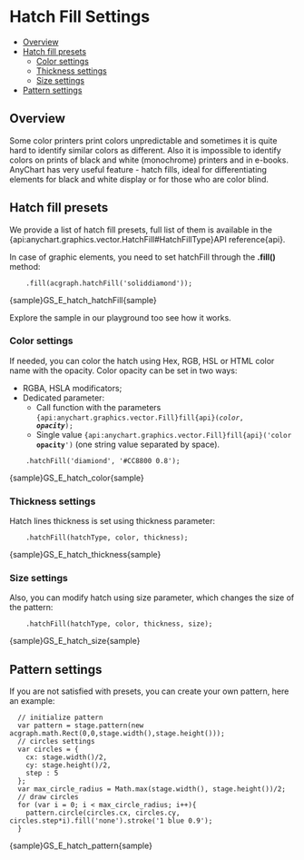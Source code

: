 # Hatch Fill Settings
* [Overview](#overview)
* [Hatch fill presets](#hatch_fill_presets)
    * [Color settings](#color_settings)
    * [Thickness settings](#thickness_settings)
    * [Size settings](#size_settings)
* [Pattern settings](#pattern_settings)

## Overview
Some color printers print colors unpredictable and sometimes it is quite hard to identify similar colors as different. 
Also it is impossible to identify colors on prints of black and white (monochrome) printers and in e-books. 
AnyChart has very useful feature - hatch fills, ideal for differentiating elements for black and white display or for those who are color blind.

## Hatch fill presets
We provide a list of hatch fill presets, full list of them is available in the {api:anychart.graphics.vector.HatchFill#HatchFillType}API reference{api}.

In case of graphic elements, you need to set hatchFill through the **.fill()** method: 
```
    .fill(acgraph.hatchFill('soliddiamond'));
```

{sample}GS\_E\_hatch\_hatchFill{sample}

Explore the sample in our playground too see how it works.

### Color settings

If needed, you can color the hatch using Hex, RGB, HSL or HTML color name with the opacity. Color opacity can be set in two ways:
* RGBA, HSLA modificators;
* Dedicated parameter:
    * Call function with the parameters <code>{api:anychart.graphics.vector.Fill}fill{api}(_color_, _**opacity**_);</code>
    * Single value <code>{api:anychart.graphics.vector.Fill}fill{api}('color **opacity**')</code> (one string value separated by space).

```
    .hatchFill('diamiond', '#CC8800 0.8');
```

{sample}GS\_E\_hatch\_color{sample}

### Thickness settings
Hatch lines thickness is set using thickness parameter:

```
    .hatchFill(hatchType, color, thickness);
```

{sample}GS\_E\_hatch\_thickness{sample}

### Size settings
Also, you can modify hatch using size parameter, which changes the size of the pattern:

```
    .hatchFill(hatchType, color, thickness, size);
```

{sample}GS\_E\_hatch\_size{sample}

## Pattern settings
If you are not satisfied with presets, you can create your own pattern, here an example: 

```
  // initialize pattern
  var pattern = stage.pattern(new acgraph.math.Rect(0,0,stage.width(),stage.height()));
  // circles settings
  var circles = {
    cx: stage.width()/2,
    cy: stage.height()/2,
    step : 5
  };
  var max_circle_radius = Math.max(stage.width(), stage.height())/2;
  // draw circles
  for (var i = 0; i < max_circle_radius; i++){
    pattern.circle(circles.cx, circles.cy, circles.step*i).fill('none').stroke('1 blue 0.9');
  }
```

{sample}GS\_E\_hatch\_pattern{sample}
